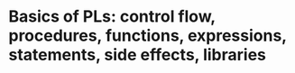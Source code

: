 # Basics of PLs: control flow, procedures, functions, expressions, statements, side effects, libraries


